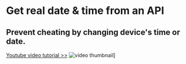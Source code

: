 # Get real date & time from an API
## Prevent cheating by changing device's time or date.

[Youtube video tutorial >>](https://www.youtube.com/watch?v=uJK1ajLaq6I)
![video thumbnail ](http://img.youtube.com/vi/uJK1ajLaq6I/0.jpg)]
